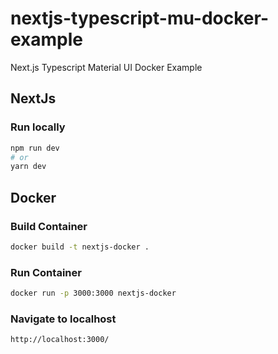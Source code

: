 # nextjs-typescript-mu-docker-example
Next.js Typescript Material UI Docker Example

## NextJs

### Run locally
```sh
npm run dev
# or
yarn dev
```

## Docker

### Build Container
```sh
docker build -t nextjs-docker .
```

### Run Container
```sh
docker run -p 3000:3000 nextjs-docker
```

### Navigate to localhost
```sh
http://localhost:3000/
```